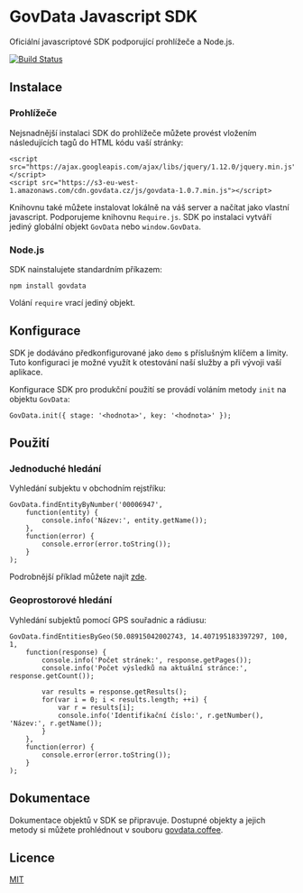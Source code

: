 # GovData Javascript SDK

Oficiální javascriptové SDK podporující prohlížeče a Node.js.

[![Build Status](https://travis-ci.org/hackenbruder/govdata-js.svg)](https://travis-ci.org/hackenbruder/govdata-js)

## Instalace
### Prohlížeče

Nejsnadnější instalaci SDK do prohlížeče můžete provést vložením následujících tagů do HTML kódu vaší stránky:

    <script src="https://ajax.googleapis.com/ajax/libs/jquery/1.12.0/jquery.min.js"></script>
	<script src="https://s3-eu-west-1.amazonaws.com/cdn.govdata.cz/js/govdata-1.0.7.min.js"></script>

Knihovnu také můžete instalovat lokálně na váš server a načítat jako vlastní javascript. Podporujeme knihovnu `Require.js`. SDK po instalaci vytváří jediný globální objekt `GovData` nebo `window.GovData`.

### Node.js

SDK nainstalujete standardním příkazem:
	
	npm install govdata

Volání `require` vrací jediný objekt.

## Konfigurace

SDK je dodáváno předkonfigurované jako `demo` s příslušným klíčem a limity. Tuto konfiguraci je možné využít k otestování naší služby a při vývoji vaší aplikace.

Konfigurace SDK pro produkční použití se provádí voláním metody `init` na objektu `GovData`:
	
	GovData.init({ stage: '<hodnota>', key: '<hodnota>' });

## Použití
### Jednoduché hledání

Vyhledání subjektu v obchodním rejstříku:

	GovData.findEntityByNumber('00006947',
		function(entity) {
			console.info('Název:', entity.getName());
		},
		function(error) {
			console.error(error.toString());
		}
	);

Podrobnější příklad můžete najít [zde](https://gist.github.com/hackenbruder/9313b37361efab6391d5).

### Geoprostorové hledání

Vyhledání subjektů pomocí GPS souřadnic a rádiusu:

    GovData.findEntitiesByGeo(50.08915042002743, 14.407195183397297, 100, 1,
        function(response) {
            console.info('Počet stránek:', response.getPages());
            console.info('Počet výsledků na aktuální stránce:', response.getCount());

            var results = response.getResults();
            for(var i = 0; i < results.length; ++i) {
                var r = results[i];
                console.info('Identifikační číslo:', r.getNumber(), 'Název:', r.getName());
            }
        },
        function(error) {
            console.error(error.toString());
        }
    );

## Dokumentace

Dokumentace objektů v SDK se připravuje. Dostupné objekty a jejich metody si můžete prohlédnout v souboru [govdata.coffee](src/govdata.coffee?ts=2).

## Licence

[MIT](LICENSE.md)
